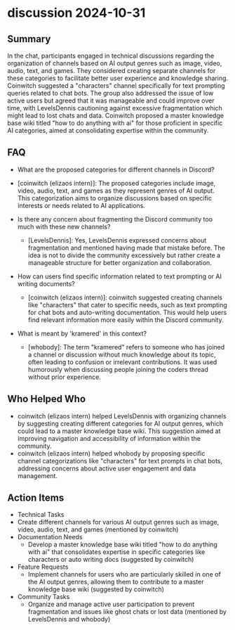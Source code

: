 # discussion 2024-10-31

## Summary

In the chat, participants engaged in technical discussions regarding the organization of channels based on AI output genres such as image, video, audio, text, and games. They considered creating separate channels for these categories to facilitate better user experience and knowledge sharing. Coinwitch suggested a "characters" channel specifically for text prompting queries related to chat bots. The group also addressed the issue of low active users but agreed that it was manageable and could improve over time, with LevelsDennis cautioning against excessive fragmentation which might lead to lost chats and data. Coinwitch proposed a master knowledge base wiki titled "how to do anything with ai" for those proficient in specific AI categories, aimed at consolidating expertise within the community.

## FAQ

- What are the proposed categories for different channels in Discord?
- [coinwitch (elizaos intern)]: The proposed categories include image, video, audio, text, and games as they represent genres of AI output. This categorization aims to organize discussions based on specific interests or needs related to AI applications.

- Is there any concern about fragmenting the Discord community too much with these new channels?

    - [LevelsDennis]: Yes, LevelsDennis expressed concerns about fragmentation and mentioned having made that mistake before. The idea is not to divide the community excessively but rather create a manageable structure for better organization and collaboration.

- How can users find specific information related to text prompting or AI writing documents?

    - [coinwitch (elizaos intern)]: coinwitch suggested creating channels like "characters" that cater to specific needs, such as text prompting for chat bots and auto-writing documentation. This would help users find relevant information more easily within the Discord community.

- What is meant by 'kramered' in this context?
    - [whobody]: The term "kramered" refers to someone who has joined a channel or discussion without much knowledge about its topic, often leading to confusion or irrelevant contributions. It was used humorously when discussing people joining the coders thread without prior experience.

## Who Helped Who

- coinwitch (elizaos intern) helped LevelsDennis with organizing channels by suggesting creating different categories for AI output genres, which could lead to a master knowledge base wiki. This suggestion aimed at improving navigation and accessibility of information within the community.
- coinwitch (elizaos intern) helped whobody by proposing specific channel categorizations like "characters" for text prompts in chat bots, addressing concerns about active user engagement and data management.

## Action Items

- Technical Tasks
- Create different channels for various AI output genres such as image, video, audio, text, and games (mentioned by coinwitch)
- Documentation Needs
    - Develop a master knowledge base wiki titled "how to do anything with ai" that consolidates expertise in specific categories like characters or auto writing docs (suggested by coinwitch)
- Feature Requests
    - Implement channels for users who are particularly skilled in one of the AI output genres, allowing them to contribute to a master knowledge base wiki (suggested by coinwitch)
- Community Tasks
    - Organize and manage active user participation to prevent fragmentation and issues like ghost chats or lost data (mentioned by LevelsDennis and whobody)
